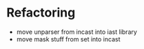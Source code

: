 # Refactoring #
- move unparser from incast into iast library
- move mask stuff from set into incast
